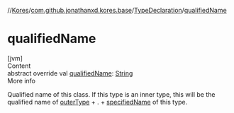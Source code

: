//[Kores](../../index.md)/[com.github.jonathanxd.kores.base](../index.md)/[TypeDeclaration](index.md)/[qualifiedName](qualified-name.md)



# qualifiedName  
[jvm]  
Content  
abstract override val [qualifiedName](qualified-name.md): [String](https://kotlinlang.org/api/latest/jvm/stdlib/kotlin/-string/index.html)  
More info  


Qualified name of this class. If this type is an inner type, this will be the qualified name of [outerType](outer-type.md) + . + [specifiedName](specified-name.md) of this type.

  



